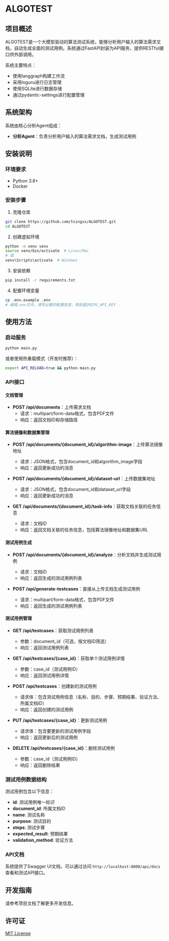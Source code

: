 # ALGOTEST

## 项目概述

ALGOTEST是一个大模型驱动的算法测试系统，能够分析用户输入的算法需求文档，自动生成全面的测试用例。系统通过FastAPI封装为API服务，提供RESTful接口供外部调用。

系统主要特点：
- 使用langgraph构建工作流
- 采用loguru进行日志管理
- 使用SQLite进行数据存储
- 通过pydantic-settings进行配置管理

## 系统架构

系统由核心分析Agent组成：
- **分析Agent**：负责分析用户输入的算法需求文档，生成测试用例

## 安装说明

### 环境要求
- Python 3.8+
- Docker

### 安装步骤

1. 克隆仓库
```bash
git clone https://github.com/tsingsx/ALGOTEST.git
cd ALGOTEST
```

2. 创建虚拟环境
```bash
python -m venv venv
source venv/bin/activate  # Linux/Mac
# 或
venv\Scripts\activate  # Windows
```

3. 安装依赖
```bash
pip install -r requirements.txt
```

4. 配置环境变量
```bash
cp .env.example .env
# 编辑.env文件，填写必要的配置信息，特别是ZHIPU_API_KEY
```

## 使用方法

### 启动服务
```bash
python main.py
```

或者使用热重载模式（开发时推荐）：
```bash
export API_RELOAD=true && python main.py
```

### API接口

#### 文档管理
- **POST /api/documents**：上传需求文档
  - 请求：multipart/form-data格式，包含PDF文件
  - 响应：返回文档ID和存储路径

#### 算法镜像和数据集管理
- **POST /api/documents/{document_id}/algorithm-image**：上传算法镜像地址
  - 请求：JSON格式，包含document_id和algorithm_image字段
  - 响应：返回更新成功的消息

- **POST /api/documents/{document_id}/dataset-url**：上传数据集地址
  - 请求：JSON格式，包含document_id和dataset_url字段
  - 响应：返回更新成功的消息

- **GET /api/documents/{document_id}/task-info**：获取文档关联的任务信息
  - 请求：文档ID
  - 响应：返回文档关联的任务信息，包括算法镜像地址和数据集URL

#### 测试用例生成
- **POST /api/documents/{document_id}/analyze**：分析文档并生成测试用例
  - 请求：文档ID
  - 响应：返回生成的测试用例列表

- **POST /api/generate-testcases**：直接从上传文档生成测试用例
  - 请求：multipart/form-data格式，包含PDF文件
  - 响应：返回生成的测试用例列表

#### 测试用例管理
- **GET /api/testcases**：获取测试用例列表
  - 参数：document_id（可选，按文档ID筛选）
  - 响应：返回测试用例列表

- **GET /api/testcases/{case_id}**：获取单个测试用例详情
  - 参数：case_id（测试用例ID）
  - 响应：返回测试用例详情

- **POST /api/testcases**：创建新的测试用例
  - 请求体：包含测试用例信息（名称、目的、步骤、预期结果、验证方法、所属文档ID）
  - 响应：返回创建的测试用例

- **PUT /api/testcases/{case_id}**：更新测试用例
  - 请求体：包含要更新的测试用例字段
  - 响应：返回更新后的测试用例

- **DELETE /api/testcases/{case_id}**：删除测试用例
  - 参数：case_id（测试用例ID）
  - 响应：返回删除结果

### 测试用例数据结构

测试用例包含以下信息：
- **id**: 测试用例唯一标识
- **document_id**: 所属文档ID
- **name**: 测试名称
- **purpose**: 测试目的
- **steps**: 测试步骤
- **expected_result**: 预期结果
- **validation_method**: 验证方法

### API文档

系统提供了Swagger UI文档，可以通过访问 `http://localhost:8000/api/docs` 查看和测试API接口。

## 开发指南

请参考项目文档了解更多开发信息。

## 许可证

[MIT License](LICENSE)